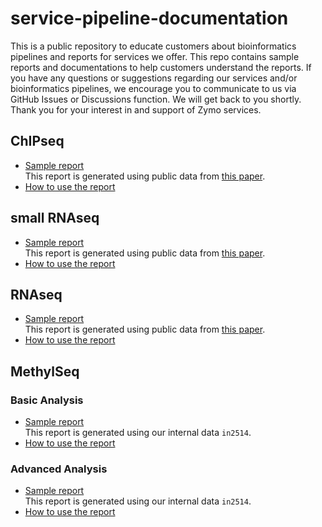 # service-pipeline-documentation
This is a public repository to educate customers about bioinformatics pipelines and reports for services we offer. This repo contains sample reports and documentations to help customers understand the reports. If you have any questions or suggestions regarding our services and/or bioinformatics pipelines, we encourage you to communicate to us via GitHub Issues or Discussions function. We will get back to you shortly. Thank you for your interest in and support of Zymo services.

## ChIPseq
* [Sample report](https://zymo-research.github.io/service-pipeline-documentation/reports/ChIPseq_sample_report.html)<br>
This report is generated using public data from [this paper](https://www.nature.com/articles/nature10730).
* [How to use the report](docs/how_to_use_ChIPseq_report.md)

## small RNAseq
* [Sample report](https://zymo-research.github.io/service-pipeline-documentation/reports/smallRNAseq_sample_report.html)<br>
This report is generated using public data from [this paper](https://www.ncbi.nlm.nih.gov/pmc/articles/PMC5766192).
* [How to use the report](docs/how_to_use_miRNAseq_report.md)

## RNAseq
* [Sample report](https://zymo-research.github.io/service-pipeline-documentation/reports/RNAseq_sample_report.html)<br>
This report is generated using public data from [this paper](https://www.ncbi.nlm.nih.gov/pubmed/26952870).
* [How to use the report](docs/how_to_use_RNAseq_report.md)

## MethylSeq

### Basic Analysis

* [Sample report](https://zymo-research.github.io/service-pipeline-documentation/reports/MethylSeq_sample_report.basic.html)<br>
This report is generated using our internal data `in2514`.
* [How to use the report](docs/how_to_read_methylseq_report.basic.md)

### Advanced Analysis

* [Sample report](https://zymo-research.github.io/service-pipeline-documentation/reports/MethylSeq_sample_report.advanced.html)<br>
This report is generated using our internal data `in2514`.
* [How to use the report](docs/how_to_read_methylseq_report.advanced.md)
